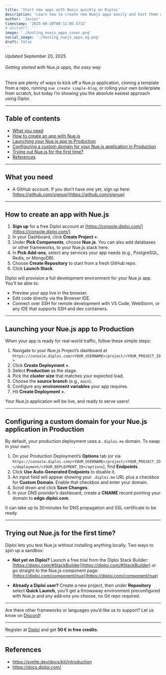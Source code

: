 ```yaml
---
title: 'Start new apps with Nuejs quickly on Diploi'
description: 'Learn how to create new Nuejs apps easily and host them online without struggling with server config'
author: 'Javier'
timestamp: '2025-08-20T08:11:05.573Z'
# devtoUrl: ''
image: './hosting_nuejs_apps_cover.png'
social_image: './hosting_nuejs_apps_og.png'
draft: false
---
```


Updated <time datetime="2025-09-20T15:15:05.000Z">September 20, 2025</time>

###### Getting started with Nue.js apps, the easy way

There are plenty of ways to kick off a Nue.js application, cloning a template from a repo, running `nue create simple-blog`, or rolling your own boilerplate from scratch, but today I’m showing you the absolute easiest approach using Diploi.

---

## Table of contents

- [What you need](#what-you-need)
- [How to create an app with Nue.js](#how-to-create-an-app-with-nuejs)
- [Launching your Nue.js app to Production](#launching-your-nuejs-app-to-production)
- [Configuring a custom domain for your Nue.js application in Production](#configuring-a-custom-domain-for-your-nuejs-application-in-production)
- [Trying out Nue.js for the first time?](#trying-out-nuejs-for-the-first-time)
- [References](#references)

---

## What you need

- A GitHub account. If you don’t have one yet, sign up here: [https://github.com/signup](https://github.com/signup)

---

## How to create an app with Nue.js

1. **Sign up** for a free Diploi account at [https://console.diploi.com/](https://console.diploi.com/)
2. In your Dashboard, click **Create Project +**.
3. Under **Pick Components**, choose **Nue.js**.
   You can also add databases or other frameworks, to your Nue.js stack here.
4. In **Pick Add‑ons**, select any services your app needs (e.g., PostgreSQL, Redis, or MongoDB).
5. Choose **Create Repository** to start from a fresh GitHub repo.
6. Click **Launch Stack**.

Diploi will provision a full development environment for your Nue.js app. You’ll be able to:

- Preview your app live in the browser.
- Edit code directly via the Browser IDE.
- Connect over SSH for remote development with VS Code, WebStorm, or any IDE that supports SSH and dev containers.

---

## Launching your Nue.js app to Production

When your app is ready for real‑world traffic, follow these simple steps:

1. Navigate to your Nue.js Project’s dashboard at
   `https://console.diploi.com/<YOUR_USERNAME>/project/<YOUR_PROJECT_ID>`
2. Click **Create Deployment +**.
3. Select **Production** as the stage.
4. Pick the **cluster size** that matches your expected load.
5. Choose the **source branch** (e.g., `main`).
6. Configure any **environment variables** your app requires.
7. Hit **Create Deployment +**.

Your Nue.js application will be live, and ready to serve users!

---

## Configuring a custom domain for your Nue.js application in Production

By default, your production deployment uses a `.diploi.me` domain. To swap in your own:

1. On your Production Deployment’s **Options** tab (or via
   `https://console.diploi.com/<YOUR_USERNAME>/project/<YOUR_PROJECT_ID>/deployment/<YOUR_DEPLOYMENT_ID>/options`), find **Endpoints**.
2. Click **Use Auto‑Generated Endpoints** to disable it.
3. An input field will appear showing your `.diploi.me` URL plus a checkbox for **Custom Domain**. Enable that checkbox and enter your domain.
4. Scroll down and click **Save Changes**.
5. In your DNS provider’s dashboard, create a **CNAME** record pointing your domain to **edge.diploi.com**.

It can take up to 30 minutes for DNS propagation and SSL certificate to be ready.

---

## Trying out Nue.js for the first time?

Diploi lets you test Nue.js without installing anything locally. Two ways to spin up a sandbox:

- **Not yet on Diploi?**
  Launch a free trial from the Diploi Stack Builder:
  [https://diploi.com/#StackBuilder](https://diploi.com/#StackBuilder)
  or go straight to the Nue.js component page:
  [https://diploi.com/component/nue](https://diploi.com/component/nue)

- **Already a Diploi user?**
  Create a new project, then under **Repository** select **Quick Launch**, you’ll get a throwaway environment preconfigured with Nue.js and any add‑ons you choose, no Git repo required.

---

Are there other frameworks or languages you’d like us to support? Let us know on [Discord](https://discord.gg/vvgQxVjC8G)!

---

Register at [Diploi](https://diploi.com/) and get **50 € in free credits**.

---

## References

- https://svelte.dev/docs/kit/introduction
- https://docs.diploi.com/
